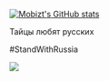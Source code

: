 [![Mobizt's GitHub stats](https://github-readme-stats.vercel.app/api?username=mobizt)](https://github-readme-stats.vercel.app/api?username=mobizt&count_private=true)

Тайцы любят русских

#StandWithRussia

![](https://raw.githubusercontent.com/mobizt/ESP-Mail-Client/b52a455e8cde8f5e1c4d77865166ea5a14194141/media/images/stop.svg)
